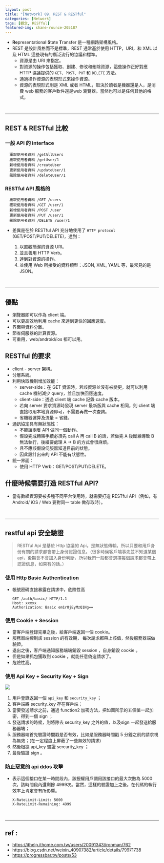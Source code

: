 ```yaml
---
layout: post
title: "[Network] 09. REST & RESTful"
categories: [Network]
tags: [觀念, RESTful]
featured-img: shane-rounce-205187
---
```




- **Re**presentational **S**tate **T**ransfer 是一種網路架構風格。
- REST 是設計風格而不是標準，REST 通常基於使用 HTTP，URI，和 XML 以及 HTML 這些現有的廣泛流行的協議和標準。
    - 資源是由 URI 來指定。
    - 對資源的操作包括獲取、創建、修改和刪除資源，這些操作正好對應 HTTP 協議提供的 `GET`、`POST`、`PUT` 和 `DELETE` 方法。
    - 通過操作資源的表現形式來操作資源。
    - 資源的表現形式則是 XML 或者 HTML，取決於讀者是機器還是人，是消費 web 服務的客戶軟件還是web 瀏覽器。當然也可以是任何其他的格式。

<br>

***
## REST & RESTful 比較

### 一般 API 的 interface

```
  獲取使用者資料 /getAllUsers
  獲取使用者資料 /getUser/1
  新增使用者資料 /createUser
  更新使用者資料 /updateUser/1
  刪除使用者資料 /deleteUser/1
```

### RESTful API 風格的

```
  獲取使用者資料 /GET /users
  獲取使用者資料 /GET /user/1
  新增使用者資料 /POST /user
  更新使用者資料 /PUT /user/1
  刪除使用者資料 /DELETE /user/1
```

- 差異是在於 RESTful API 充分地使用了 `HTTP protocol` (GET/POST/PUT/DELETE)，達到：

    1. 以直觀簡潔的資源 URI。
    2. 並且善用 HTTP Verb。
    3. 達到對資源的操作。
    4. 並使用 Web 所接受的資料類型：JSON, XML, YAML 等，最常見的是 JSON。

<br>

***

## 優點

- 瀏覽器即可以作為 client 端。
- 可以更高效地利用 cache 來達到更快的回應速度。
- 界面與資料分離。
- 節省伺服器的計算資源。
- 可重用，web/android/ios 都可以用。


## RESTful 的要求

- client - server 架構。
- 分層系統。
- 利用快取機制增加效能：
    - server-side：在 GET 資源時，若該資源並沒有被變更，就可以利用 cache 機制減少 query，並且加快回應速度。
    - client-side：透過 client 端 cache 記錄 cache 版本。
    - 若向 server 要求資源時發現 server 最新版與 cache 相同，則 client 端直接取用本地資源即可，不需要再做一次查詢。
    - 省機器運算及流量 = 省錢。
- 通訊協定具有無狀態性：
    - 不能讓兩隻 API 做同一個動作。
    - 假設完成轉賬手續必須先 call A 再 call B 的話，若做完 A 後斷線導致 B 無法執行，後續要處理 A -> B 的方式會很麻煩。
    - 且不應該假設伺服器知道目前的狀態。
    - 因此設計出來的 API 不能有狀態性。
- 統一界面：
    - 使用 HTTP Verb：GET/POST/PUT/DELETE。

## 什麼時候需要打造 RESTful API?

- 當有數組資源要被多種不同平台使用時，就需要打造 RESTful API（例如，有 Android/ iOS / Web 要對同一 table 做存取時）。

<br>

***

## restful api 安全驗證

> RESTful Api 是基於 Http 協議的 Api，是無狀態傳輸，所以只要和用戶身份有關的請求都會帶上身份認證信息。（很多時候客戶端事先並不知道某個 api，後期會不會加入身份判斷，所以我們一般都會選擇每個請求都會帶上認證信息，如果有的話。）

### 使用 Http Basic Authentication 

- 帳號密碼直接暴露在請求中，危險性高

    ```
    GET /auth/basic/ HTTP/1.1
    Host: xxxxx
    Authorization: Basic em1rOjEyMzQ1Ng==
    ```

### 使用 Cookie + Session

- 當客戶端登錄完畢之後，給客戶端返回一個 cookie。
- 服務器端控制該 session 的有效期， 每次請求都帶上該值，然後服務器端做驗證。
- 退出之後，客戶端通知服務端端銷毀 session ，自身銷毀 cookie 。
- 但是如果抓包獲取到 cookie ，就能任意偽造請求了。
- 危險性高。


### 使用 Api Key + Security Key + Sign

​![](https://s3.amazonaws.com/notejoy/note_images/144987.1.Image%202018-10-16%20at%20%E4%B8%8A%E5%8D%889.47.59.png)


1. 用戶登錄返回一個 `api_key` 和 `security_key` ；
2. 客戶端將 security_key 存在客戶端；
3. 當要發送請求之前，通過 function2 加密方法，把如圖所示的五個值一起加密，得到一個 sign ；
4. 發送請求的時候，則將除去 security_key 之外的值，以及sign 一起發送給服務器端；
5. 服務器端首先驗證時間戳是否有效，比如是服務器時間戳 5 分鐘之前的請求視為無效；(在一定程度上屏蔽了一些無效的請求)
6. 然後根據 api_key 驗證 sercurity_key ；
7. 最後驗證 sign 。

### 防止惡意的 api ddos 攻擊

- 表示這個接口在某一時間段內，該授權用戶調用該接口的最大次數為 5000 次，該時間段內還剩餘 4999次。當然，這樣的驗證加上之後，在代碼的執行效率上肯定會有所影響。

    ```
    X-RateLimit-Limit: 5000
    X-RateLimit-Remaining: 4999
    ```

<br>

***

## ref :
- https://ithelp.ithome.com.tw/users/20091343/ironman/762
- https://blog.csdn.net/weixin_40907382/article/details/79971738
- https://progressbar.tw/posts/53